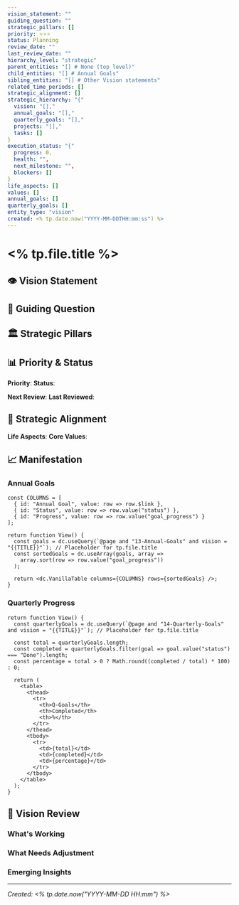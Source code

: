 ```yaml
---
vision_statement: ""
guiding_question: ""
strategic_pillars: []
priority: ⭐⭐⭐
status: Planning
review_date: ""
last_review_date: ""
hierarchy_level: "strategic"
parent_entities: "[] # None (top level)"
child_entities: "[] # Annual Goals"
sibling_entities: "[] # Other Vision statements"
related_time_periods: []
strategic_alignment: []
strategic_hierarchy: "{"
  vision: "[],"
  annual_goals: "[],"
  quarterly_goals: "[],"
  projects: "[],"
  tasks: []
}
execution_status: "{"
  progress: 0,
  health: "",
  next_milestone: "",
  blockers: []
}
life_aspects: []
values: []
annual_goals: []
quarterly_goals: []
entity_type: "vision"
created: <% tp.date.now("YYYY-MM-DDTHH:mm:ss") %>
---
```


# <% tp.file.title %>

## 👁️ Vision Statement

## 🎯 Guiding Question

## 🏛️ Strategic Pillars

## 📊 Priority & Status

**Priority**: 
**Status**: 

**Next Review**: 
**Last Reviewed**: 

## 🔗 Strategic Alignment

**Life Aspects**: 
**Core Values**: 

## 📈 Manifestation

### Annual Goals

```datacorejsx
const COLUMNS = [
  { id: "Annual Goal", value: row => row.$link },
  { id: "Status", value: row => row.value("status") },
  { id: "Progress", value: row => row.value("goal_progress") }
];

return function View() {
  const goals = dc.useQuery(`@page and "13-Annual-Goals" and vision = "{{TITLE}}"`); // Placeholder for tp.file.title
  const sortedGoals = dc.useArray(goals, array => 
    array.sort(row => row.value("goal_progress"))
  );
  
  return <dc.VanillaTable columns={COLUMNS} rows={sortedGoals} />;
}
```

### Quarterly Progress

```datacorejsx
return function View() {
  const quarterlyGoals = dc.useQuery(`@page and "14-Quarterly-Goals" and vision = "{{TITLE}}"`); // Placeholder for tp.file.title
  
  const total = quarterlyGoals.length;
  const completed = quarterlyGoals.filter(goal => goal.value("status") === "Done").length;
  const percentage = total > 0 ? Math.round((completed / total) * 100) : 0;
  
  return (
    <table>
      <thead>
        <tr>
          <th>Q-Goals</th>
          <th>Completed</th>
          <th>%</th>
        </tr>
      </thead>
      <tbody>
        <tr>
          <td>{total}</td>
          <td>{completed}</td>
          <td>{percentage}</td>
        </tr>
      </tbody>
    </table>
  );
}
```

## 🧼 Vision Review

### What's Working

### What Needs Adjustment

### Emerging Insights

---

*Created: <% tp.date.now("YYYY-MM-DD HH:mm") %>*
